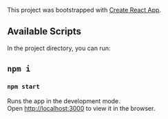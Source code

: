 This project was bootstrapped with [Create React App](https://github.com/facebook/create-react-app).

## Available Scripts

In the project directory, you can run:

## `npm i`

### `npm start`

Runs the app in the development mode.<br>
Open [http://localhost:3000](http://localhost:3000) to view it in the browser.
